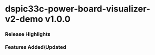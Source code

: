 # dspic33c-power-board-visualizer-v2-demo v1.0.0
### Release Highlights



### Features Added\Updated




